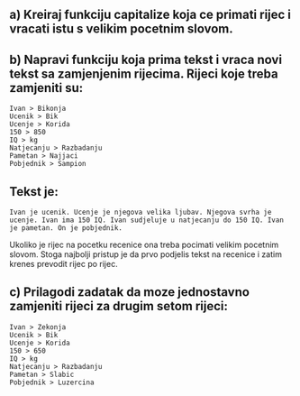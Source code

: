 ## a) Kreiraj funkciju capitalize koja ce primati rijec i vracati istu s velikim pocetnim slovom.

## b) Napravi funkciju koja prima tekst i vraca novi tekst sa zamjenjenim rijecima. Rijeci koje treba zamjeniti su:

```
Ivan > Bikonja
Ucenik > Bik
Ucenje > Korida
150 > 850
IQ > kg
Natjecanju > Razbadanju
Pametan > Najjaci
Pobjednik > Sampion
```

## Tekst je:

```
Ivan je ucenik. Ucenje je njegova velika ljubav. Njegova svrha je ucenje. Ivan ima 150 IQ. Ivan sudjeluje u natjecanju do 150 IQ. Ivan je pametan. On je pobjednik.
```

Ukoliko je rijec na pocetku recenice ona treba pocimati velikim pocetnim slovom. Stoga najbolji pristup je da prvo podjelis tekst na recenice i zatim krenes prevodit rijec po rijec. 

## c) Prilagodi zadatak da moze jednostavno zamjeniti rijeci za drugim setom rijeci:

```
Ivan > Zekonja
Ucenik > Bik
Ucenje > Korida
150 > 650
IQ > kg
Natjecanju > Razbadanju
Pametan > Slabic
Pobjednik > Luzercina
```
